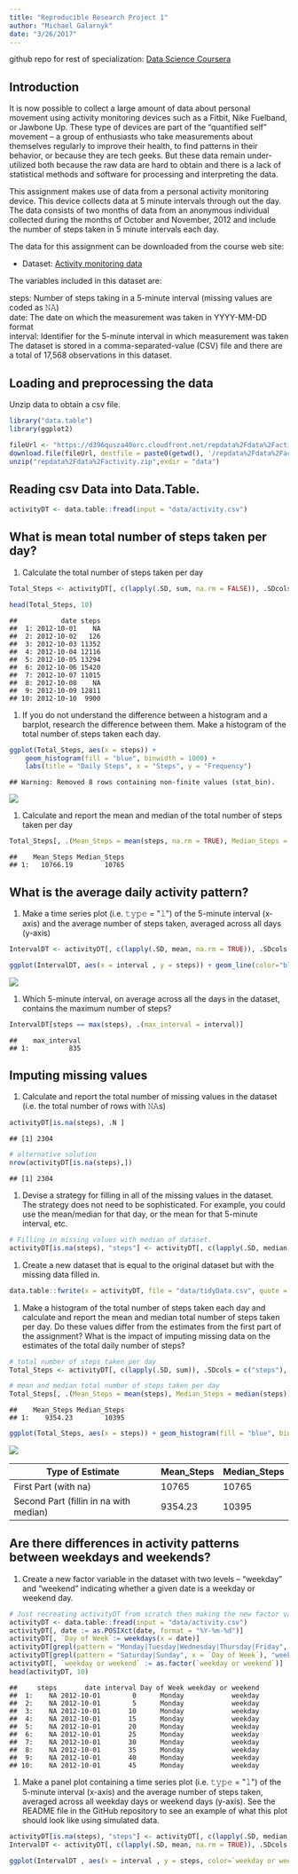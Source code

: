 ```yaml
---
title: "Reproducible Research Project 1"
author: "Michael Galarnyk"
date: "3/26/2017"
---
```


github repo for rest of specialization: [Data Science Coursera](https://github.com/mGalarnyk/datasciencecoursera)

Introduction
------------

It is now possible to collect a large amount of data about personal movement using activity monitoring devices such as a Fitbit, Nike Fuelband, or Jawbone Up. These type of devices are part of the “quantified self” movement – a group of enthusiasts who take measurements about themselves regularly to improve their health, to find patterns in their behavior, or because they are tech geeks. But these data remain under-utilized both because the raw data are hard to obtain and there is a lack of statistical methods and software for processing and interpreting the data.

This assignment makes use of data from a personal activity monitoring device. This device collects data at 5 minute intervals through out the day. The data consists of two months of data from an anonymous individual collected during the months of October and November, 2012 and include the number of steps taken in 5 minute intervals each day.

The data for this assignment can be downloaded from the course web site:

-   Dataset: [Activity monitoring data](https://d396qusza40orc.cloudfront.net/repdata%2Fdata%2Factivity.zip)

The variables included in this dataset are:

steps: Number of steps taking in a 5-minute interval (missing values are coded as 𝙽𝙰) </br> date: The date on which the measurement was taken in YYYY-MM-DD format </br> interval: Identifier for the 5-minute interval in which measurement was taken </br> The dataset is stored in a comma-separated-value (CSV) file and there are a total of 17,568 observations in this dataset.

Loading and preprocessing the data
----------------------------------

Unzip data to obtain a csv file.

``` r
library("data.table")
library(ggplot2)

fileUrl <- "https://d396qusza40orc.cloudfront.net/repdata%2Fdata%2Factivity.zip"
download.file(fileUrl, destfile = paste0(getwd(), '/repdata%2Fdata%2Factivity.zip'), method = "curl")
unzip("repdata%2Fdata%2Factivity.zip",exdir = "data")
```

Reading csv Data into Data.Table.
---------------------------------

``` r
activityDT <- data.table::fread(input = "data/activity.csv")
```

What is mean total number of steps taken per day?
-------------------------------------------------

1.  Calculate the total number of steps taken per day

``` r
Total_Steps <- activityDT[, c(lapply(.SD, sum, na.rm = FALSE)), .SDcols = c("steps"), by = .(date)] 

head(Total_Steps, 10)
```

    ##           date steps
    ##  1: 2012-10-01    NA
    ##  2: 2012-10-02   126
    ##  3: 2012-10-03 11352
    ##  4: 2012-10-04 12116
    ##  5: 2012-10-05 13294
    ##  6: 2012-10-06 15420
    ##  7: 2012-10-07 11015
    ##  8: 2012-10-08    NA
    ##  9: 2012-10-09 12811
    ## 10: 2012-10-10  9900

1.  If you do not understand the difference between a histogram and a barplot, research the difference between them. Make a histogram of the total number of steps taken each day.

``` r
ggplot(Total_Steps, aes(x = steps)) +
    geom_histogram(fill = "blue", binwidth = 1000) +
    labs(title = "Daily Steps", x = "Steps", y = "Frequency")
```

    ## Warning: Removed 8 rows containing non-finite values (stat_bin).

![](https://github.com/mGalarnyk/datasciencecoursera/blob/master/5_Reproducible_Research/project1/%F0%9D%99%BF%F0%9D%99%B0%F0%9D%9F%B7_%F0%9D%9A%9D%F0%9D%9A%8E%F0%9D%9A%96%F0%9D%9A%99%F0%9D%9A%95%F0%9D%9A%8A%F0%9D%9A%9D%F0%9D%9A%8E_files/figure-markdown_github/unnamed-chunk-4-1.png)

1.  Calculate and report the mean and median of the total number of steps taken per day

``` r
Total_Steps[, .(Mean_Steps = mean(steps, na.rm = TRUE), Median_Steps = median(steps, na.rm = TRUE))]
```

    ##    Mean_Steps Median_Steps
    ## 1:   10766.19        10765

What is the average daily activity pattern?
-------------------------------------------

1.  Make a time series plot (i.e. 𝚝𝚢𝚙𝚎 = "𝚕") of the 5-minute interval (x-axis) and the average number of steps taken, averaged across all days (y-axis)

``` r
IntervalDT <- activityDT[, c(lapply(.SD, mean, na.rm = TRUE)), .SDcols = c("steps"), by = .(interval)] 

ggplot(IntervalDT, aes(x = interval , y = steps)) + geom_line(color="blue", size=1) + labs(title = "Avg. Daily Steps", x = "Interval", y = "Avg. Steps per day")
```

![](https://github.com/mGalarnyk/datasciencecoursera/blob/master/5_Reproducible_Research/project1/%F0%9D%99%BF%F0%9D%99%B0%F0%9D%9F%B7_%F0%9D%9A%9D%F0%9D%9A%8E%F0%9D%9A%96%F0%9D%9A%99%F0%9D%9A%95%F0%9D%9A%8A%F0%9D%9A%9D%F0%9D%9A%8E_files/figure-markdown_github/unnamed-chunk-6-1.png)

1.  Which 5-minute interval, on average across all the days in the dataset, contains the maximum number of steps?

``` r
IntervalDT[steps == max(steps), .(max_interval = interval)]
```

    ##    max_interval
    ## 1:          835

Imputing missing values
-----------------------

1.  Calculate and report the total number of missing values in the dataset (i.e. the total number of rows with 𝙽𝙰s)

``` r
activityDT[is.na(steps), .N ]
```

    ## [1] 2304

``` r
# alternative solution
nrow(activityDT[is.na(steps),])
```

    ## [1] 2304

1.  Devise a strategy for filling in all of the missing values in the dataset. The strategy does not need to be sophisticated. For example, you could use the mean/median for that day, or the mean for that 5-minute interval, etc.

``` r
# Filling in missing values with median of dataset. 
activityDT[is.na(steps), "steps"] <- activityDT[, c(lapply(.SD, median, na.rm = TRUE)), .SDcols = c("steps")]
```

1.  Create a new dataset that is equal to the original dataset but with the missing data filled in.

``` r
data.table::fwrite(x = activityDT, file = "data/tidyData.csv", quote = FALSE)
```

1.  Make a histogram of the total number of steps taken each day and calculate and report the mean and median total number of steps taken per day. Do these values differ from the estimates from the first part of the assignment? What is the impact of imputing missing data on the estimates of the total daily number of steps?

``` r
# total number of steps taken per day
Total_Steps <- activityDT[, c(lapply(.SD, sum)), .SDcols = c("steps"), by = .(date)] 

# mean and median total number of steps taken per day
Total_Steps[, .(Mean_Steps = mean(steps), Median_Steps = median(steps))]
```

    ##    Mean_Steps Median_Steps
    ## 1:    9354.23        10395

``` r
ggplot(Total_Steps, aes(x = steps)) + geom_histogram(fill = "blue", binwidth = 1000) + labs(title = "Daily Steps", x = "Steps", y = "Frequency")
```

![](https://github.com/mGalarnyk/datasciencecoursera/blob/master/5_Reproducible_Research/project1/%F0%9D%99%BF%F0%9D%99%B0%F0%9D%9F%B7_%F0%9D%9A%9D%F0%9D%9A%8E%F0%9D%9A%96%F0%9D%9A%99%F0%9D%9A%95%F0%9D%9A%8A%F0%9D%9A%9D%F0%9D%9A%8E_files/figure-markdown_github/unnamed-chunk-11-1.png)

| Type of Estimate                       | Mean\_Steps | Median\_Steps |
|----------------------------------------|-------------|---------------|
| First Part (with na)                   | 10765       | 10765         |
| Second Part (fillin in na with median) | 9354.23     | 10395         |

Are there differences in activity patterns between weekdays and weekends?
-------------------------------------------------------------------------

1.  Create a new factor variable in the dataset with two levels – “weekday” and “weekend” indicating whether a given date is a weekday or weekend day.

``` r
# Just recreating activityDT from scratch then making the new factor variable. (No need to, just want to be clear on what the entire process is.) 
activityDT <- data.table::fread(input = "data/activity.csv")
activityDT[, date := as.POSIXct(date, format = "%Y-%m-%d")]
activityDT[, `Day of Week`:= weekdays(x = date)]
activityDT[grepl(pattern = "Monday|Tuesday|Wednesday|Thursday|Friday", x = `Day of Week`), "weekday or weekend"] <- "weekday"
activityDT[grepl(pattern = "Saturday|Sunday", x = `Day of Week`), "weekday or weekend"] <- "weekend"
activityDT[, `weekday or weekend` := as.factor(`weekday or weekend`)]
head(activityDT, 10)
```

    ##     steps       date interval Day of Week weekday or weekend
    ##  1:    NA 2012-10-01        0      Monday            weekday
    ##  2:    NA 2012-10-01        5      Monday            weekday
    ##  3:    NA 2012-10-01       10      Monday            weekday
    ##  4:    NA 2012-10-01       15      Monday            weekday
    ##  5:    NA 2012-10-01       20      Monday            weekday
    ##  6:    NA 2012-10-01       25      Monday            weekday
    ##  7:    NA 2012-10-01       30      Monday            weekday
    ##  8:    NA 2012-10-01       35      Monday            weekday
    ##  9:    NA 2012-10-01       40      Monday            weekday
    ## 10:    NA 2012-10-01       45      Monday            weekday

1.  Make a panel plot containing a time series plot (i.e. 𝚝𝚢𝚙𝚎 = "𝚕") of the 5-minute interval (x-axis) and the average number of steps taken, averaged across all weekday days or weekend days (y-axis). See the README file in the GitHub repository to see an example of what this plot should look like using simulated data.

``` r
activityDT[is.na(steps), "steps"] <- activityDT[, c(lapply(.SD, median, na.rm = TRUE)), .SDcols = c("steps")]
IntervalDT <- activityDT[, c(lapply(.SD, mean, na.rm = TRUE)), .SDcols = c("steps"), by = .(interval, `weekday or weekend`)] 

ggplot(IntervalDT , aes(x = interval , y = steps, color=`weekday or weekend`)) + geom_line() + labs(title = "Avg. Daily Steps by Weektype", x = "Interval", y = "No. of Steps") + facet_wrap(~`weekday or weekend` , ncol = 1, nrow=2)
```

